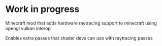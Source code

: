 # Work in progress
Minecraft mod that adds hardware raytracing support to minecraft using opengl vulkan interop

Enables extra passes that shader devs can use with raytracing passes
